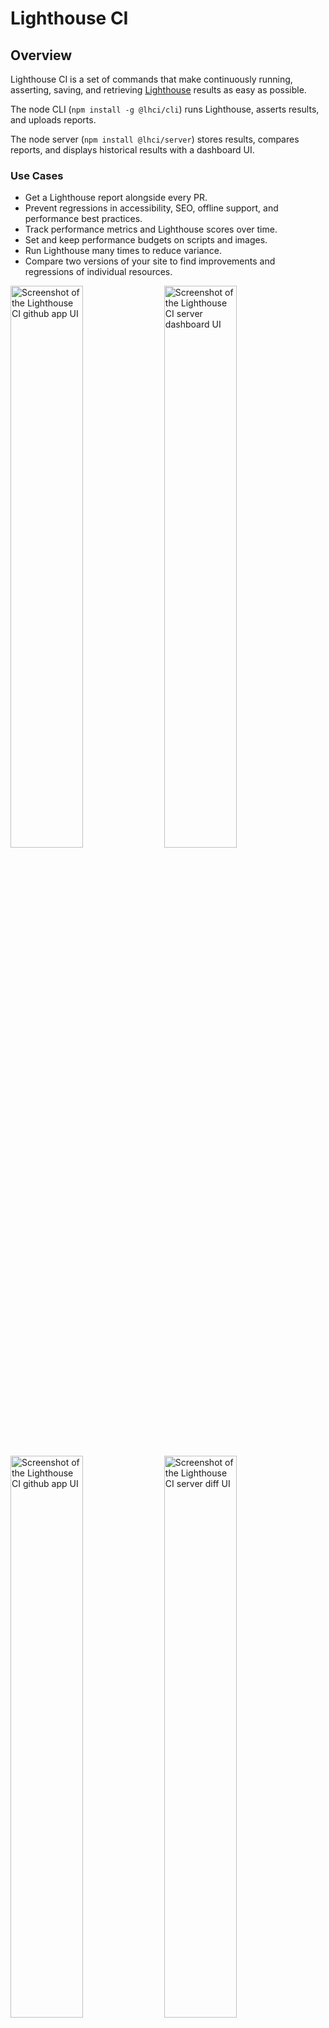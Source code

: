 # Lighthouse CI

## Overview

Lighthouse CI is a set of commands that make continuously running, asserting, saving, and retrieving [Lighthouse](https://github.com/GoogleChrome/lighthouse) results as easy as possible.

The node CLI (`npm install -g @lhci/cli`) runs Lighthouse, asserts results, and uploads reports.

The node server (`npm install @lhci/server`) stores results, compares reports, and displays historical results with a dashboard UI.

### Use Cases

- Get a Lighthouse report alongside every PR.
- Prevent regressions in accessibility, SEO, offline support, and performance best practices.
- Track performance metrics and Lighthouse scores over time.
- Set and keep performance budgets on scripts and images.
- Run Lighthouse many times to reduce variance.
- Compare two versions of your site to find improvements and regressions of individual resources.

<img src="https://user-images.githubusercontent.com/2301202/70814696-a4c41a00-1d91-11ea-9ed9-77811939c244.png"
alt="Screenshot of the Lighthouse CI github app UI" width="48%"> <img src="https://user-images.githubusercontent.com/2301202/70814463-29626880-1d91-11ea-9d82-6483033919cf.png"
alt="Screenshot of the Lighthouse CI server dashboard UI" width="48%">
<img src="https://user-images.githubusercontent.com/2301202/70814842-ef459680-1d91-11ea-8b55-bb5d44eeb969.png"
alt="Screenshot of the Lighthouse CI github app UI" width="48%"> <img src="https://user-images.githubusercontent.com/2301202/70814650-85c58800-1d91-11ea-925e-af9d03f1b20d.png"
alt="Screenshot of the Lighthouse CI server diff UI" width="48%">

### Documentation

- [Getting Started](./docs/getting-started.md)
- [Troubleshooting / FAQs](./docs/troubleshooting.md)
- [CLI Documentation](./docs/cli.md)
- [Assertions Documentation](./docs/assertions.md)
- [Server Documentation](./docs/recipes/docker-server/README.md)
- [Versioning Policy](./docs/version-policy.md)

### Quick Start

**.travis.yml**

```yaml
language: node_js
addons:
  chrome: stable
before_install:
  - npm install -g @lhci/cli@0.3.x
script:
  - npm run build # build your site
  - lhci autorun # run lighthouse CI
```

## Related Projects

- [Lighthouse CI GitHub Action](https://github.com/treosh/lighthouse-ci-action) - Automatically run Lighthouse CI on every PR with GitHub Actions, no infrastructure required.

- [Lighthouse CI Starter Example](https://github.com/hchiam/learning-lighthouse-ci) - A minimal example repo that you can use as a template when starting from scratch, offers a beginner-friendly quickstart guide using create-react-app.

## Community Guides

A collection of unofficial blog posts, tutorials, and guides written by the community on using Lighthouse CI.

**NOTE:** This is not official documentation. You're encouraged to familiarize yourself with Lighthouse CI and read through [Getting Started](./docs/getting-started.md) before continuing.

- [Integerate Lighthouse CI for static website generator](https://blog.akansh.com/integrate-lighthouse-ci-with-static-site-generators/) - An article on integrating Lighthouse CI with static website generators like Gatsby, Jekyll, etc.
